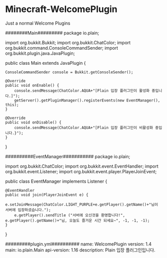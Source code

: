 # Minecraft-WelcomePlugin
Just a normal Welcome Plugins




########Main#########
package io.plain;

import org.bukkit.Bukkit;
import org.bukkit.ChatColor;
import org.bukkit.command.ConsoleCommandSender;
import org.bukkit.plugin.java.JavaPlugin;

public class Main extends JavaPlugin {

    ConsoleCommandSender console = Bukkit.getConsoleSender();

    @Override
    public void onEnable() {
        console.sendMessage(ChatColor.AQUA+"[Plain 입장 플러그인이 활성화 중입니다.]");
        getServer().getPluginManager().registerEvents(new EventManager(), this);
    }

    @Override
    public void onDisable() {
        console.sendMessage(ChatColor.AQUA+"[Plain 입장 플러그인이 비활성화 중입니다.}");
    }

}





##########EventManager###########
package io.plain;

import org.bukkit.ChatColor;
import org.bukkit.event.EventHandler;
import org.bukkit.event.Listener;
import org.bukkit.event.player.PlayerJoinEvent;

public class EventManager implements Listener {

    @EventHandler
    public void join(PlayerJoinEvent e) {
        e.setJoinMessage(ChatColor.LIGHT_PURPLE+e.getPlayer().getName()+"님이 서버에 입장하셨습니다.");
        e.getPlayer().sendTitle ("서버에 오신것을 환영합니다!", e.getPlayer().getName()+"님, 오늘도 즐거운 시간 되세요~", -1, -1, -1);
    }

}






#########plugin.yml##########
name: WelcomePlugin
version: 1.4
main: io.plain.Main
api-version: 1.16
description: Plain 입장 플러그인입니다.



